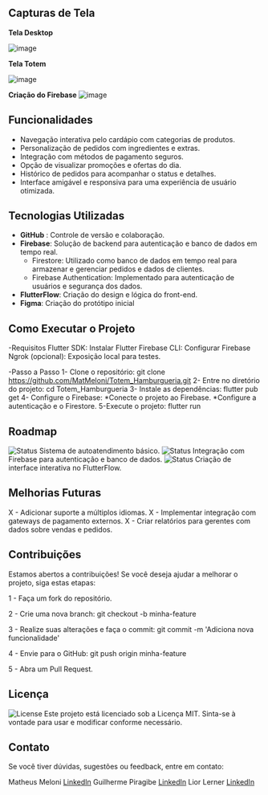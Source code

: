 ## Capturas de Tela

**Tela Desktop**

![image](https://github.com/user-attachments/assets/41db1063-b4d1-408c-bdc2-3cb36f8d6c9e)

**Tela Totem**

![image](https://github.com/user-attachments/assets/1d35970c-547c-460f-bc69-e17f3e3bf4f3)

**Criação do Firebase**
![image](https://github.com/user-attachments/assets/9840fcb2-5372-453f-bba1-88fedbe09095)

## Funcionalidades
- Navegação interativa pelo cardápio com categorias de produtos.
- Personalização de pedidos com ingredientes e extras.
- Integração com métodos de pagamento seguros.
- Opção de visualizar promoções e ofertas do dia.
- Histórico de pedidos para acompanhar o status e detalhes.
- Interface amigável e responsiva para uma experiência de usuário otimizada.

## Tecnologias Utilizadas

- **GitHub** : Controle de versão e colaboração.
- **Firebase**: Solução de backend para autenticação e banco de dados em tempo real.
  - Firestore: Utilizado como banco de dados em tempo real para armazenar e gerenciar pedidos e dados de clientes.
  - Firebase Authentication: Implementado para autenticação de usuários e segurança dos dados.
- **FlutterFlow**: Criação do design e lógica do front-end.
- **Figma**: Criação do protótipo inicial

## Como Executar o Projeto
-Requisitos
    Flutter SDK: Instalar Flutter
    Firebase CLI: Configurar Firebase
    Ngrok (opcional): Exposição local para testes.
    
-Passo a Passo
1- Clone o repositório:
  git clone https://github.com/MatMeloni/Totem_Hamburgueria.git
2- Entre no diretório do projeto:
  cd Totem_Hamburgueria
3- Instale as dependências:
  flutter pub get
4- Configure o Firebase:
*Conecte o projeto ao Firebase.
*Configure a autenticação e o Firestore.
5-Execute o projeto:
  flutter run
  
## Roadmap
![Status](https://img.shields.io/badge/Status-✅%20Certo-brightgreen)  Sistema de autoatendimento básico.
![Status](https://img.shields.io/badge/Status-✅%20Certo-brightgreen)  Integração com Firebase para autenticação e banco de dados.
![Status](https://img.shields.io/badge/Status-✅%20Certo-brightgreen)  Criação de interface interativa no FlutterFlow.
## Melhorias Futuras
X - Adicionar suporte a múltiplos idiomas.
X - Implementar integração com gateways de pagamento externos.
X - Criar relatórios para gerentes com dados sobre vendas e pedidos.
## Contribuições
Estamos abertos a contribuições! Se você deseja ajudar a melhorar o projeto, siga estas etapas:



1 - Faça um fork do repositório.

2 - Crie uma nova branch:
    git checkout -b minha-feature
    
3 - Realize suas alterações e faça o commit:
    git commit -m 'Adiciona nova funcionalidade'
    
4 - Envie para o GitHub:
    git push origin minha-feature
    
5 - Abra um Pull Request.

## Licença
![License](https://img.shields.io/github/license/MatMeloni/Totem_Hamburgueria) Este projeto está licenciado sob a Licença MIT. Sinta-se à vontade para usar e modificar conforme necessário.

## Contato
Se você tiver dúvidas, sugestões ou feedback, entre em contato:

Matheus Meloni [LinkedIn](https://www.linkedin.com/in/matheus-meloni-bb7b9714b/)
Guilherme Piragibe [LinkedIn](https://www.linkedin.com/in/guilherme-piragibe-ramos-meira-2b278b247/)
Lior Lerner [LinkedIn](https://www.linkedin.com/in/lior-lerner-762583237/)

